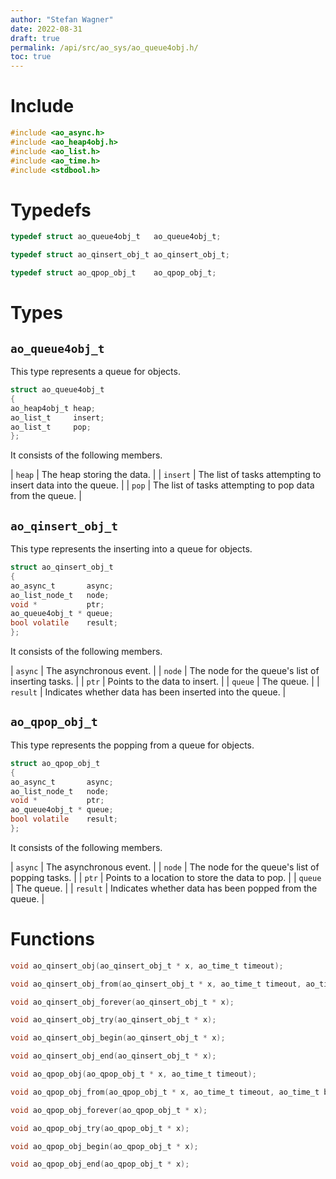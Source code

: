 ```yaml
---
author: "Stefan Wagner"
date: 2022-08-31
draft: true
permalink: /api/src/ao_sys/ao_queue4obj.h/
toc: true
---
```


# Include

```c
#include <ao_async.h>
#include <ao_heap4obj.h>
#include <ao_list.h>
#include <ao_time.h>
#include <stdbool.h>
```

# Typedefs

```c
typedef struct ao_queue4obj_t   ao_queue4obj_t;
```

```c
typedef struct ao_qinsert_obj_t ao_qinsert_obj_t;
```

```c
typedef struct ao_qpop_obj_t    ao_qpop_obj_t;
```

# Types

## `ao_queue4obj_t`

This type represents a queue for objects.

```c
struct ao_queue4obj_t
{
ao_heap4obj_t heap;
ao_list_t     insert;
ao_list_t     pop;
};
```

It consists of the following members.

| `heap` | The heap storing the data. |
| `insert` | The list of tasks attempting to insert data into the queue. |
| `pop` | The list of tasks attempting to pop data from the queue. |

## `ao_qinsert_obj_t`

This type represents the inserting into a queue for objects.

```c
struct ao_qinsert_obj_t
{
ao_async_t       async;
ao_list_node_t   node;
void *           ptr;
ao_queue4obj_t * queue;
bool volatile    result;
};
```

It consists of the following members.

| `async` | The asynchronous event. |
| `node` | The node for the queue's list of inserting tasks. |
| `ptr` | Points to the data to insert. |
| `queue` | The queue. |
| `result` | Indicates whether data has been inserted into the queue. |

## `ao_qpop_obj_t`

This type represents the popping from a queue for objects.

```c
struct ao_qpop_obj_t
{
ao_async_t       async;
ao_list_node_t   node;
void *           ptr;
ao_queue4obj_t * queue;
bool volatile    result;
};
```

It consists of the following members.

| `async` | The asynchronous event. |
| `node` | The node for the queue's list of popping tasks. |
| `ptr` | Points to a location to store the data to pop. |
| `queue` | The queue. |
| `result` | Indicates whether data has been popped from the queue. |

# Functions

```c
void ao_qinsert_obj(ao_qinsert_obj_t * x, ao_time_t timeout);
```

```c
void ao_qinsert_obj_from(ao_qinsert_obj_t * x, ao_time_t timeout, ao_time_t beginning);
```

```c
void ao_qinsert_obj_forever(ao_qinsert_obj_t * x);
```

```c
void ao_qinsert_obj_try(ao_qinsert_obj_t * x);
```

```c
void ao_qinsert_obj_begin(ao_qinsert_obj_t * x);
```

```c
void ao_qinsert_obj_end(ao_qinsert_obj_t * x);
```

```c
void ao_qpop_obj(ao_qpop_obj_t * x, ao_time_t timeout);
```

```c
void ao_qpop_obj_from(ao_qpop_obj_t * x, ao_time_t timeout, ao_time_t beginning);
```

```c
void ao_qpop_obj_forever(ao_qpop_obj_t * x);
```

```c
void ao_qpop_obj_try(ao_qpop_obj_t * x);
```

```c
void ao_qpop_obj_begin(ao_qpop_obj_t * x);
```

```c
void ao_qpop_obj_end(ao_qpop_obj_t * x);
```
